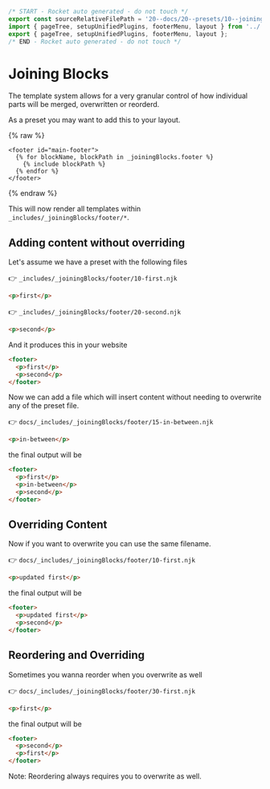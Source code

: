 ```js server
/* START - Rocket auto generated - do not touch */
export const sourceRelativeFilePath = '20--docs/20--presets/10--joining-blocks.rocket.md';
import { pageTree, setupUnifiedPlugins, footerMenu, layout } from '../../recursive.data.js';
export { pageTree, setupUnifiedPlugins, footerMenu, layout };
/* END - Rocket auto generated - do not touch */
```

# Joining Blocks

The template system allows for a very granular control of how individual parts will be merged, overwritten or reorderd.

As a preset you may want to add this to your layout.

{% raw %}

```jinja2
<footer id="main-footer">
  {% for blockName, blockPath in _joiningBlocks.footer %}
    {% include blockPath %}
  {% endfor %}
</footer>
```

{% endraw %}

This will now render all templates within `_includes/_joiningBlocks/footer/*`.

## Adding content without overriding

Let's assume we have a preset with the following files

👉 `_includes/_joiningBlocks/footer/10-first.njk`

```html
<p>first</p>
```

👉 `_includes/_joiningBlocks/footer/20-second.njk`

```html
<p>second</p>
```

And it produces this in your website

```html
<footer>
  <p>first</p>
  <p>second</p>
</footer>
```

Now we can add a file which will insert content without needing to overwrite any of the preset file.

👉 `docs/_includes/_joiningBlocks/footer/15-in-between.njk`

```html
<p>in-between</p>
```

the final output will be

```html
<footer>
  <p>first</p>
  <p>in-between</p>
  <p>second</p>
</footer>
```

## Overriding Content

Now if you want to overwrite you can use the same filename.

👉 `docs/_includes/_joiningBlocks/footer/10-first.njk`

```html
<p>updated first</p>
```

the final output will be

```html
<footer>
  <p>updated first</p>
  <p>second</p>
</footer>
```

## Reordering and Overriding

Sometimes you wanna reorder when you overwrite as well

👉 `docs/_includes/_joiningBlocks/footer/30-first.njk`

```html
<p>first</p>
```

the final output will be

```html
<footer>
  <p>second</p>
  <p>first</p>
</footer>
```

Note: Reordering always requires you to overwrite as well.
